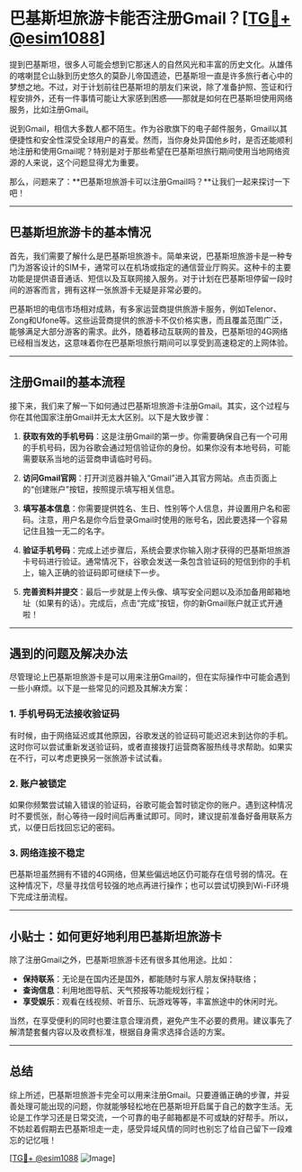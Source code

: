 # 巴基斯坦旅游卡能否注册Gmail？[[TG💪+ @esim1088](https://t.me/s/esim1088)]

提到巴基斯坦，很多人可能会想到它那迷人的自然风光和丰富的历史文化。从雄伟的喀喇昆仑山脉到历史悠久的莫卧儿帝国遗迹，巴基斯坦一直是许多旅行者心中的梦想之地。不过，对于计划前往巴基斯坦的朋友们来说，除了准备护照、签证和行程安排外，还有一件事情可能让大家感到困惑——那就是如何在巴基斯坦使用网络服务，比如注册Gmail。

说到Gmail，相信大多数人都不陌生。作为谷歌旗下的电子邮件服务，Gmail以其便捷性和安全性深受全球用户的喜爱。然而，当你身处异国他乡时，是否还能顺利地注册和使用Gmail呢？特别是对于那些希望在巴基斯坦旅行期间使用当地网络资源的人来说，这个问题显得尤为重要。

那么，问题来了：**巴基斯坦旅游卡可以注册Gmail吗？**让我们一起来探讨一下吧！

---

## 巴基斯坦旅游卡的基本情况

首先，我们需要了解什么是巴基斯坦旅游卡。简单来说，巴基斯坦旅游卡是一种专门为游客设计的SIM卡，通常可以在机场或指定的通信营业厅购买。这种卡的主要功能是提供语音通话、短信以及互联网接入服务。对于计划在巴基斯坦停留一段时间的游客而言，拥有这样一张旅游卡无疑是非常必要的。

巴基斯坦的电信市场相对成熟，有多家运营商提供旅游卡服务，例如Telenor、Zong和Ufone等。这些运营商提供的旅游卡不仅价格实惠，而且覆盖范围广泛，能够满足大部分游客的需求。此外，随着移动互联网的普及，巴基斯坦的4G网络已经相当发达，这意味着你在巴基斯坦旅行期间可以享受到高速稳定的上网体验。

---

## 注册Gmail的基本流程

接下来，我们来了解一下如何通过巴基斯坦旅游卡注册Gmail。其实，这个过程与你在其他国家注册Gmail并无太大区别。以下是大致步骤：

1. **获取有效的手机号码**：这是注册Gmail的第一步。你需要确保自己有一个可用的手机号码，因为谷歌会通过短信验证你的身份。如果你没有本地号码，可能需要联系当地的运营商申请临时号码。

2. **访问Gmail官网**：打开浏览器并输入“Gmail”进入其官方网站。点击页面上的“创建账户”按钮，按照提示填写相关信息。

3. **填写基本信息**：你需要提供姓名、生日、性别等个人信息，并设置用户名和密码。注意，用户名是你今后登录Gmail时使用的账号名，因此要选择一个容易记住且独一无二的名字。

4. **验证手机号码**：完成上述步骤后，系统会要求你输入刚才获得的巴基斯坦旅游卡号码进行验证。通常情况下，谷歌会发送一条包含验证码的短信到你的手机上，输入正确的验证码即可继续下一步。

5. **完善资料并提交**：最后一步就是上传头像、填写安全问题以及添加备用邮箱地址（如果有的话）。完成后，点击“完成”按钮，你的新Gmail账户就正式开通啦！

---

## 遇到的问题及解决办法

尽管理论上巴基斯坦旅游卡是可以用来注册Gmail的，但在实际操作中可能会遇到一些小麻烦。以下是一些常见的问题及其解决方案：

### 1. 手机号码无法接收验证码
有时候，由于网络延迟或其他原因，谷歌发送的验证码可能迟迟未到达你的手机。这时你可以尝试重新发送验证码，或者直接拨打运营商客服热线寻求帮助。如果实在不行，可以考虑更换另一张旅游卡试试看。

### 2. 账户被锁定
如果你频繁尝试输入错误的验证码，谷歌可能会暂时锁定你的账户。遇到这种情况时不要慌张，耐心等待一段时间后再重试即可。同时，建议提前准备好备用联系方式，以便日后找回忘记的密码。

### 3. 网络连接不稳定
巴基斯坦虽然拥有不错的4G网络，但某些偏远地区仍可能存在信号弱的情况。在这种情况下，尽量寻找信号较强的地点再进行操作；也可以尝试切换到Wi-Fi环境下完成注册流程。

---

## 小贴士：如何更好地利用巴基斯坦旅游卡

除了注册Gmail之外，巴基斯坦旅游卡还有很多其他用途。比如：

- **保持联系**：无论是在国内还是国外，都能随时与家人朋友保持联络；
- **查询信息**：利用地图导航、天气预报等功能规划行程；
- **享受娱乐**：观看在线视频、听音乐、玩游戏等等，丰富旅途中的休闲时光。

当然，在享受便利的同时也要注意合理消费，避免产生不必要的费用。建议事先了解清楚套餐内容以及收费标准，根据自身需求选择合适的方案。

---

## 总结

综上所述，巴基斯坦旅游卡完全可以用来注册Gmail。只要遵循正确的步骤，并妥善处理可能出现的问题，你就能够轻松地在巴基斯坦开启属于自己的数字生活。无论是工作学习还是日常交流，一个可靠的电子邮箱都是不可或缺的好帮手。所以，不妨趁着假期去巴基斯坦走一走，感受异域风情的同时也别忘了给自己留下一段难忘的记忆哦！

[[TG💪+ @esim1088](https://t.me/s/esim1088) ![Image](https://i.postimg.cc/4NQfJmqS/Snipaste-2025-05-13-00-14-12.png)]